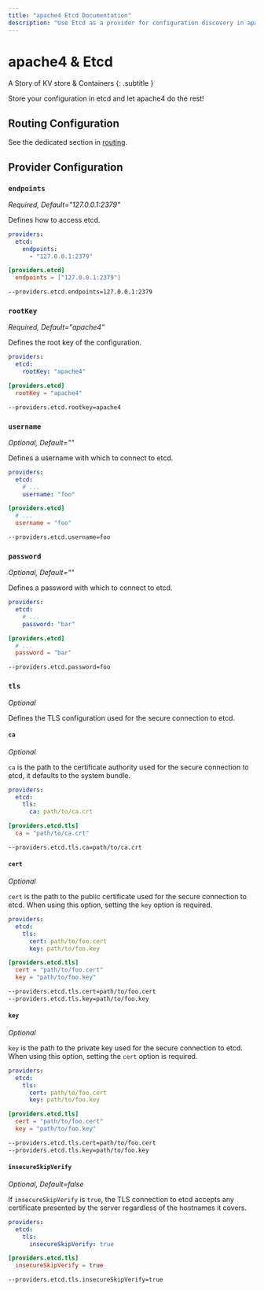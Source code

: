 ```yaml
---
title: "apache4 Etcd Documentation"
description: "Use Etcd as a provider for configuration discovery in apache4 Proxy. Automate and store your configurations with Etcd. Read the technical documentation."
---
```


# apache4 & Etcd

A Story of KV store & Containers
{: .subtitle }

Store your configuration in etcd and let apache4 do the rest!

## Routing Configuration

See the dedicated section in [routing](../routing/providers/kv.md).

## Provider Configuration

### `endpoints`

_Required, Default="127.0.0.1:2379"_

Defines how to access etcd.

```yaml tab="File (YAML)"
providers:
  etcd:
    endpoints:
      - "127.0.0.1:2379"
```

```toml tab="File (TOML)"
[providers.etcd]
  endpoints = ["127.0.0.1:2379"]
```

```bash tab="CLI"
--providers.etcd.endpoints=127.0.0.1:2379
```

### `rootKey`

_Required, Default="apache4"_

Defines the root key of the configuration.

```yaml tab="File (YAML)"
providers:
  etcd:
    rootKey: "apache4"
```

```toml tab="File (TOML)"
[providers.etcd]
  rootKey = "apache4"
```

```bash tab="CLI"
--providers.etcd.rootkey=apache4
```

### `username`

_Optional, Default=""_

Defines a username with which to connect to etcd.

```yaml tab="File (YAML)"
providers:
  etcd:
    # ...
    username: "foo"
```

```toml tab="File (TOML)"
[providers.etcd]
  # ...
  username = "foo"
```

```bash tab="CLI"
--providers.etcd.username=foo
```

### `password`

_Optional, Default=""_

Defines a password with which to connect to etcd.

```yaml tab="File (YAML)"
providers:
  etcd:
    # ...
    password: "bar"
```

```toml tab="File (TOML)"
[providers.etcd]
  # ...
  password = "bar"
```

```bash tab="CLI"
--providers.etcd.password=foo
```

### `tls`

_Optional_

Defines the TLS configuration used for the secure connection to etcd.

#### `ca`

_Optional_

`ca` is the path to the certificate authority used for the secure connection to etcd,
it defaults to the system bundle.

```yaml tab="File (YAML)"
providers:
  etcd:
    tls:
      ca: path/to/ca.crt
```

```toml tab="File (TOML)"
[providers.etcd.tls]
  ca = "path/to/ca.crt"
```

```bash tab="CLI"
--providers.etcd.tls.ca=path/to/ca.crt
```

#### `cert`

_Optional_

`cert` is the path to the public certificate used for the secure connection to etcd.
When using this option, setting the `key` option is required.

```yaml tab="File (YAML)"
providers:
  etcd:
    tls:
      cert: path/to/foo.cert
      key: path/to/foo.key
```

```toml tab="File (TOML)"
[providers.etcd.tls]
  cert = "path/to/foo.cert"
  key = "path/to/foo.key"
```

```bash tab="CLI"
--providers.etcd.tls.cert=path/to/foo.cert
--providers.etcd.tls.key=path/to/foo.key
```

#### `key`

_Optional_

`key` is the path to the private key used for the secure connection to etcd.
When using this option, setting the `cert` option is required.

```yaml tab="File (YAML)"
providers:
  etcd:
    tls:
      cert: path/to/foo.cert
      key: path/to/foo.key
```

```toml tab="File (TOML)"
[providers.etcd.tls]
  cert = "path/to/foo.cert"
  key = "path/to/foo.key"
```

```bash tab="CLI"
--providers.etcd.tls.cert=path/to/foo.cert
--providers.etcd.tls.key=path/to/foo.key
```

#### `insecureSkipVerify`

_Optional, Default=false_

If `insecureSkipVerify` is `true`, the TLS connection to etcd accepts any certificate presented by the server regardless of the hostnames it covers.

```yaml tab="File (YAML)"
providers:
  etcd:
    tls:
      insecureSkipVerify: true
```

```toml tab="File (TOML)"
[providers.etcd.tls]
  insecureSkipVerify = true
```

```bash tab="CLI"
--providers.etcd.tls.insecureSkipVerify=true
```
